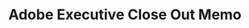 ---
highlight: "false" 
title: "Adobe Executive Close Out Memo"
description: "In 2021, the ITVMO launched an OEM assessment of Adobe. This memo serves as an executive summary of the engagement."
url-link: "https://community.max.gov/download/attachments/2314102898/Adobe%20-%20Executive%20Memo%20-%20OEM%20Assessment%20Closeout.pdf?api=v2"
type: "PDF"
gov-only: "true"
is-external: "false"
publication-date: "July 01, 2022"
reading-time: "5"
resource-type: "Report"
filter: "acquisition-best-practices"
audience: "contracts-acquisitions"
branded-offerings: "oem-acquisition-initiatives"
---